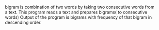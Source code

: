 bigram is combination of two words by taking two consecutive words from a text.
This program reads a text and prepares bigrams( to consecutive words)
Output of the program is bigrams with frequency of that bigram in descending order.
